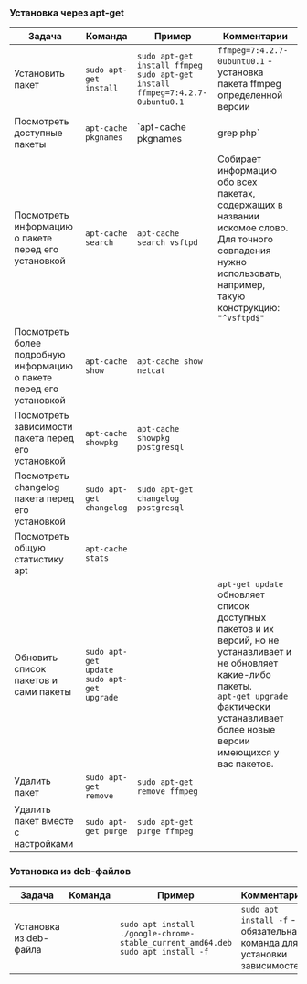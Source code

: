 ### Установка через apt-get
|Задача|Команда|Пример|Комментарии|
|-|-|-|-|
|Установить пакет|`sudo apt-get install`|`sudo apt-get install ffmpeg`</br>`sudo apt-get install ffmpeg=7:4.2.7-0ubuntu0.1`|`ffmpeg=7:4.2.7-0ubuntu0.1` - установка пакета ffmpeg определенной версии|
|Посмотреть доступные пакеты|`apt-cache pkgnames`|`apt-cache pkgnames | grep php`||
|Посмотреть информацию о пакете перед его установкой|`apt-cache search`|`apt-cache search vsftpd`|Собирает информацию обо всех пакетах, содержащих в названии искомое слово.</br>Для точного совпадения нужно использовать, например, такую конструкцию: `"^vsftpd$"`|
|Посмотреть более подробную информацию о пакете перед его установкой|`apt-cache show`|`apt-cache show netcat`||
|Посмотреть зависимости пакета перед его установкой|`apt-cache showpkg`|`apt-cache showpkg postgresql`||
|Посмотреть changelog пакета перед его установкой|`sudo apt-get changelog`|`sudo apt-get changelog postgresql`||
|Посмотреть общую статистику apt|`apt-cache stats`|||
|Обновить список пакетов и сами пакеты|`sudo apt-get update`</br>`sudo apt-get upgrade`||`apt-get update` обновляет список доступных пакетов и их версий, но не устанавливает и не обновляет какие-либо пакеты.</br>`apt-get upgrade` фактически устанавливает более новые версии имеющихся у вас пакетов.|
|Удалить пакет|`sudo apt-get remove`|`sudo apt-get remove ffmpeg`||
|Удалить пакет вместе с настройками|`sudo apt-get purge`|`sudo apt-get purge ffmpeg`||
### Установка из deb-файлов
|Задача|Команда|Пример|Комментарии|
|-|-|-|-|
|Установка из deb-файла||`sudo apt install ./google-chrome-stable_current_amd64.deb`</br>`sudo apt install -f`|`sudo apt install -f` - обязательная команда для установки зависимостей|